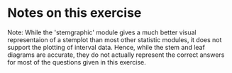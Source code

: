 # Notes on this exercise

Note: While the 'stemgraphic' module gives a much better visual representaion of a stemplot than most other statistic modules, it does not support the plotting of
interval data. Hence, while the stem and leaf diagrams are accurate, they do not actually represent the correct answers for most of the questions given in this exercise.

